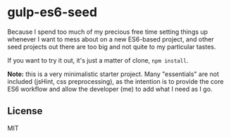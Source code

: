 # gulp-es6-seed

Because I spend too much of my precious free time setting things up whenever I want to mess about on a new
ES6-based project, and other seed projects out there are too big and not quite to my particular tastes.

If you want to try it out, it's just a matter of clone, `npm install`.

**Note:** this is a very minimalistic starter project. Many "essentials" are not included (jsHint, css preprocessing),
as the intention is to provide the core ES6 workflow and allow the developer (me) to add what I need as I go.

## License
MIT
